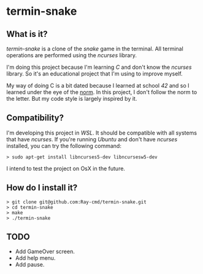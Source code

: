 # termin-snake

## What is it?

*termin-snake* is a clone of the *snake* game in the terminal. All terminal operations are performed using the *ncurses* library.

I'm doing this project because I'm learning *C* and don't know the *ncurses* library. So it's an educational project that I'm using to improve myself.

My way of doing C is a bit dated because I learned at school *42* and so I learned under the eye of the [norm](https://github.com/42School/norminette). In this project, I don't follow the norm to the letter. But my code style is largely inspired by it.

## Compatibility?

I'm developing this project in *WSL*. It should be compatible with all systems that have *ncurses*. If you're running *Ubuntu* and don't have *ncurses* installed, you can try the following command:

```text
> sudo apt-get install libncurses5-dev libncursesw5-dev
```

I intend to test the project on OsX in the future.

## How do I install it?

```text
> git clone git@github.com:Ray-cmd/termin-snake.git
> cd termin-snake
> make
> ./termin-snake
```

## TODO

- Add GameOver screen.
- Add help menu.
- Add pause.
